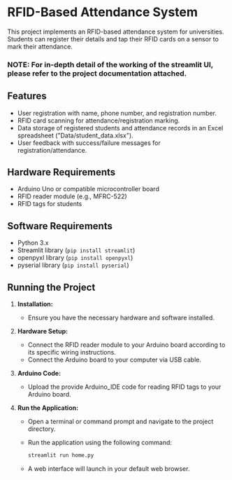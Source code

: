 # RFID-Based Attendance System

This project implements an RFID-based attendance system for universities. Students can register their details and tap their RFID cards on a sensor to mark their attendance.
### NOTE: For in-depth detail of the working of the streamlit UI, please refer to the project documentation attached. 

## Features

* User registration with name, phone number, and registration number.
* RFID card scanning for attendance/registration marking.
* Data storage of registered students and attendance records in an Excel spreadsheet ("Data/student_data.xlsx").
* User feedback with success/failure messages for registration/attendance.

## Hardware Requirements

* Arduino Uno or compatible microcontroller board
* RFID reader module (e.g., MFRC-522)
* RFID tags for students

## Software Requirements

* Python 3.x
* Streamlit library (`pip install streamlit`)
* openpyxl library (`pip install openpyxl`)
* pyserial library (`pip install pyserial`)

## Running the Project

1. **Installation:**
   * Ensure you have the necessary hardware and software installed.

2. **Hardware Setup:**
   * Connect the RFID reader module to your Arduino board according to its specific wiring instructions.
   * Connect the Arduino board to your computer via USB cable.

3. **Arduino Code:**
   * Upload the provide Arduino_IDE code for reading RFID tags to your Arduino board. 

4. **Run the Application:**
   * Open a terminal or command prompt and navigate to the project directory.
   * Run the application using the following command:
   
     ```bash
     streamlit run home.py
     ```
   * A web interface will launch in your default web browser.
